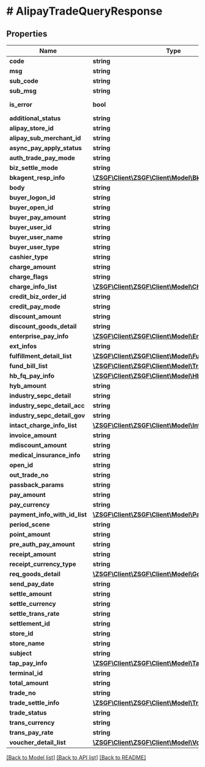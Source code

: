 # # AlipayTradeQueryResponse

## Properties

Name | Type | Description | Notes
------------ | ------------- | ------------- | -------------
**code** | **string** |  | [optional]
**msg** | **string** |  | [optional]
**sub_code** | **string** |  | [optional]
**sub_msg** | **string** |  | [optional]
**is_error** | **bool** |  | [optional] [readonly]
**additional_status** | **string** |  | [optional]
**alipay_store_id** | **string** |  | [optional]
**alipay_sub_merchant_id** | **string** |  | [optional]
**async_pay_apply_status** | **string** |  | [optional]
**auth_trade_pay_mode** | **string** |  | [optional]
**biz_settle_mode** | **string** |  | [optional]
**bkagent_resp_info** | [**\ZSGF\Client\ZSGF\Client\Model\BkAgentRespInfo**](BkAgentRespInfo.md) |  | [optional]
**body** | **string** |  | [optional]
**buyer_logon_id** | **string** |  | [optional]
**buyer_open_id** | **string** |  | [optional]
**buyer_pay_amount** | **string** |  | [optional]
**buyer_user_id** | **string** |  | [optional]
**buyer_user_name** | **string** |  | [optional]
**buyer_user_type** | **string** |  | [optional]
**cashier_type** | **string** |  | [optional]
**charge_amount** | **string** |  | [optional]
**charge_flags** | **string** |  | [optional]
**charge_info_list** | [**\ZSGF\Client\ZSGF\Client\Model\ChargeInfo[]**](ChargeInfo.md) |  | [optional]
**credit_biz_order_id** | **string** |  | [optional]
**credit_pay_mode** | **string** |  | [optional]
**discount_amount** | **string** |  | [optional]
**discount_goods_detail** | **string** |  | [optional]
**enterprise_pay_info** | [**\ZSGF\Client\ZSGF\Client\Model\EnterprisePayInfo**](EnterprisePayInfo.md) |  | [optional]
**ext_infos** | **string** |  | [optional]
**fulfillment_detail_list** | [**\ZSGF\Client\ZSGF\Client\Model\FulfillmentDetail[]**](FulfillmentDetail.md) |  | [optional]
**fund_bill_list** | [**\ZSGF\Client\ZSGF\Client\Model\TradeFundBill[]**](TradeFundBill.md) |  | [optional]
**hb_fq_pay_info** | [**\ZSGF\Client\ZSGF\Client\Model\HbFqPayInfo**](HbFqPayInfo.md) |  | [optional]
**hyb_amount** | **string** |  | [optional]
**industry_sepc_detail** | **string** |  | [optional]
**industry_sepc_detail_acc** | **string** |  | [optional]
**industry_sepc_detail_gov** | **string** |  | [optional]
**intact_charge_info_list** | [**\ZSGF\Client\ZSGF\Client\Model\IntactChargeInfo[]**](IntactChargeInfo.md) |  | [optional]
**invoice_amount** | **string** |  | [optional]
**mdiscount_amount** | **string** |  | [optional]
**medical_insurance_info** | **string** |  | [optional]
**open_id** | **string** |  | [optional]
**out_trade_no** | **string** |  | [optional]
**passback_params** | **string** |  | [optional]
**pay_amount** | **string** |  | [optional]
**pay_currency** | **string** |  | [optional]
**payment_info_with_id_list** | [**\ZSGF\Client\ZSGF\Client\Model\PaymentInfoWithId[]**](PaymentInfoWithId.md) |  | [optional]
**period_scene** | **string** |  | [optional]
**point_amount** | **string** |  | [optional]
**pre_auth_pay_amount** | **string** |  | [optional]
**receipt_amount** | **string** |  | [optional]
**receipt_currency_type** | **string** |  | [optional]
**req_goods_detail** | [**\ZSGF\Client\ZSGF\Client\Model\GoodsDetail[]**](GoodsDetail.md) |  | [optional]
**send_pay_date** | **string** |  | [optional]
**settle_amount** | **string** |  | [optional]
**settle_currency** | **string** |  | [optional]
**settle_trans_rate** | **string** |  | [optional]
**settlement_id** | **string** |  | [optional]
**store_id** | **string** |  | [optional]
**store_name** | **string** |  | [optional]
**subject** | **string** |  | [optional]
**tap_pay_info** | [**\ZSGF\Client\ZSGF\Client\Model\TapPayInfo**](TapPayInfo.md) |  | [optional]
**terminal_id** | **string** |  | [optional]
**total_amount** | **string** |  | [optional]
**trade_no** | **string** |  | [optional]
**trade_settle_info** | [**\ZSGF\Client\ZSGF\Client\Model\TradeSettleInfo**](TradeSettleInfo.md) |  | [optional]
**trade_status** | **string** |  | [optional]
**trans_currency** | **string** |  | [optional]
**trans_pay_rate** | **string** |  | [optional]
**voucher_detail_list** | [**\ZSGF\Client\ZSGF\Client\Model\VoucherDetail[]**](VoucherDetail.md) |  | [optional]

[[Back to Model list]](../../README.md#models) [[Back to API list]](../../README.md#endpoints) [[Back to README]](../../README.md)
